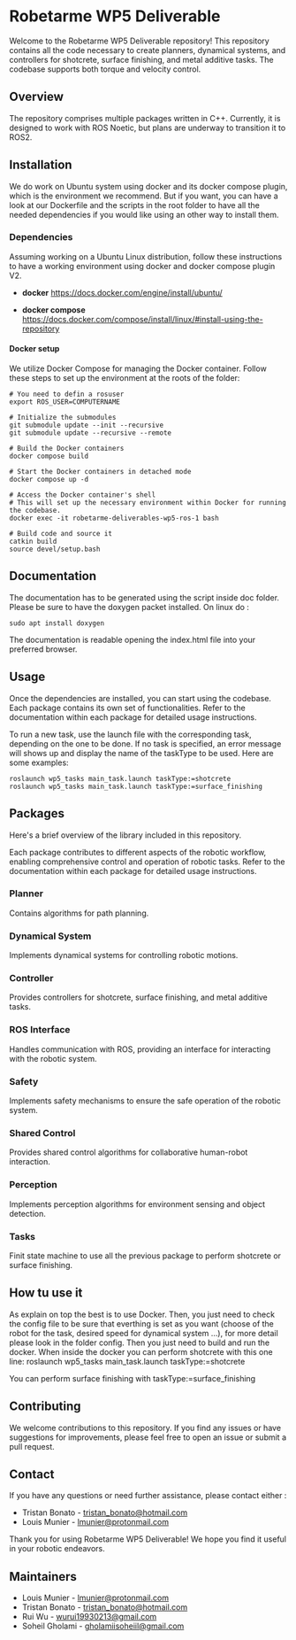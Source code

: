 # Robetarme WP5 Deliverable

Welcome to the Robetarme WP5 Deliverable repository! This repository contains all the code necessary to create planners, dynamical systems, and controllers for shotcrete, surface finishing, and metal additive tasks. The codebase supports both torque and velocity control.

## Overview

The repository comprises multiple packages written in C++. Currently, it is designed to work with ROS Noetic, but plans are underway to transition it to ROS2.

## Installation

We do work on Ubuntu system using docker and its docker compose plugin, which is the environment we recommend. But if you want, you can have a look at our Dockerfile and the scripts in the root folder to have all the needed dependencies if you would like using an other way to install them.

### Dependencies

Assuming working on a Ubuntu Linux distribution, follow these instructions to have a working environment using docker and docker compose plugin V2.

- **docker** <https://docs.docker.com/engine/install/ubuntu/>

- **docker compose** <https://docs.docker.com/compose/install/linux/#install-using-the-repository>

#### Docker setup

We utilize Docker Compose for managing the Docker container. Follow these steps to set up the environment at the roots of the folder:

    # You need to defin a rosuser
    export ROS_USER=COMPUTERNAME

    # Initialize the submodules
    git submodule update --init --recursive
    git submodule update --recursive --remote

    # Build the Docker containers
    docker compose build

    # Start the Docker containers in detached mode
    docker compose up -d

    # Access the Docker container's shell
    # This will set up the necessary environment within Docker for running the codebase.
    docker exec -it robetarme-deliverables-wp5-ros-1 bash

    # Build code and source it
    catkin build
    source devel/setup.bash

## Documentation

The documentation has to be generated using the script inside doc folder. Please be sure to have the doxygen packet installed. On linux do :

    sudo apt install doxygen

The documentation is readable opening the index.html file into your preferred browser.

## Usage

Once the dependencies are installed, you can start using the codebase. Each package contains its own set of functionalities. Refer to the documentation within each package for detailed usage instructions.

To run a new task, use the launch file with the corresponding task, depending on the one to be done. If no task is specified, an error message will shows up and display the name of the taskType to be used. Here are some examples:

    roslaunch wp5_tasks main_task.launch taskType:=shotcrete
    roslaunch wp5_tasks main_task.launch taskType:=surface_finishing

## Packages

Here's a brief overview of the library included in this repository.

Each package contributes to different aspects of the robotic workflow, enabling comprehensive control and operation of robotic tasks. Refer to the documentation within each package for detailed usage instructions.

### Planner

Contains algorithms for path planning.

### Dynamical System

Implements dynamical systems for controlling robotic motions.

### Controller

Provides controllers for shotcrete, surface finishing, and metal additive tasks.

### ROS Interface

Handles communication with ROS, providing an interface for interacting with the robotic system.

### Safety

Implements safety mechanisms to ensure the safe operation of the robotic system.

### Shared Control

Provides shared control algorithms for collaborative human-robot interaction.

### Perception

Implements perception algorithms for environment sensing and object detection.

### Tasks

Finit state machine to use all the previous package to perform shotcrete or surface finishing.

## How tu use it

As explain on top the best is to use Docker. Then, you just need to check the config file to be sure that everthing is set as you want (choose of the robot for the task, desired speed for dynamical system ...), for more detail please look in the folder config.
Then you just need to build and run the docker.
When inside the docker you can perform shotcrete with this one line: 
roslaunch wp5_tasks main_task.launch taskType:=shotcrete

You can perform surface finishing with taskType:=surface_finishing

## Contributing

We welcome contributions to this repository. If you find any issues or have suggestions for improvements, please feel free to open an issue or submit a pull request.

## Contact

If you have any questions or need further assistance, please contact either :

- Tristan Bonato - <tristan_bonato@hotmail.com>
- Louis Munier - <lmunier@protonmail.com>

Thank you for using Robetarme WP5 Deliverable! We hope you find it useful in your robotic endeavors.

## Maintainers

- Louis Munier - <lmunier@protonmail.com>
- Tristan Bonato - <tristan_bonato@hotmail.com>
- Rui Wu - <wurui19930213@gmail.com>
- Soheil Gholami - <gholamiisoheiil@gmail.com>
